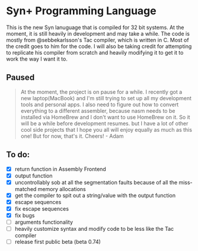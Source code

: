 # Syn+ Programming Language
This is the new Syn lanuguage that is compiled for 32 bit systems. At the moment, it is still heavily in development and may take a while. The code is mostly from @sebbekarlsson's Tac compiler, which is written in C. Most of the credit goes to him for the code. I will also be taking credit for attempting to replicate his compiler from scratch and heavily modifying it to get it to work the way I want it to.

## Paused
> At the moment, the project is on pause for a while. I recently got a new laptop(MacBook) and I'm still trying to set up all my development tools and personal apps. I also need to figure out how to convert everything to a different assembler, because nasm needs to be installed via HomeBrew and I don't want to use HomeBrew on it. So it will be a while before development resumes. but I have a lot of other cool side projects that I hope you all will enjoy equally as much as this one! But for now, that's it.
> Cheers! - Adam

## To do:
- [x] return function in Assembly Frontend
- [x] output function
- [x] uncontrollably sob at all the segmentation faults because of all the miss-matched memory allocations
- [x] get the compiler to spit out a string/value with the output function
- [x] escape sequences
- [x] fix escape sequences
- [x] fix bugs
- [ ] arguments functionality
- [ ] heavily customize syntax and modify code to be less like the Tac compiler
- [ ] release first public beta (beta 0.74)

